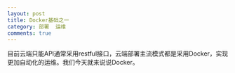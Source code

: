 ```yaml
---
layout: post
title: Docker基础之一
category: 部署  运维
comments: true
---
```


目前云端只能API通常采用restful接口，云端部署主流模式都是采用Docker，实现更加自动化的运维。我们今天就来说说Docker。